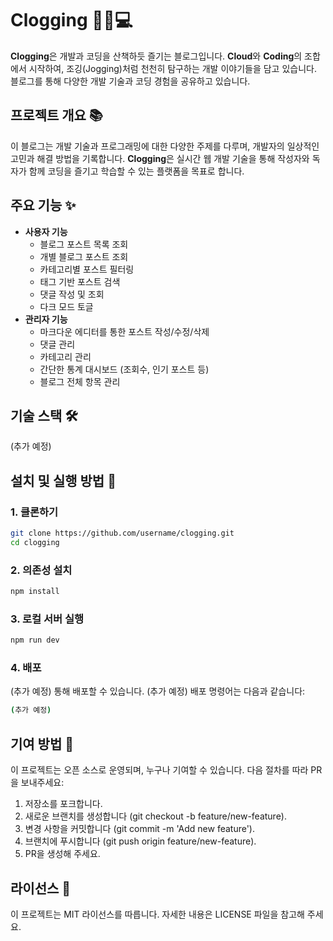 # Clogging 🏃‍♂️💻

**Clogging**은 개발과 코딩을 산책하듯 즐기는 블로그입니다. **Cloud**와 **Coding**의 조합에서 시작하여, 조깅(Jogging)처럼 천천히 탐구하는 개발 이야기들을 담고 있습니다. 블로그를 통해 다양한 개발 기술과 코딩 경험을 공유하고 있습니다.

## 프로젝트 개요 📚

이 블로그는 개발 기술과 프로그래밍에 대한 다양한 주제를 다루며, 개발자의 일상적인 고민과 해결 방법을 기록합니다. **Clogging**은 실시간 웹 개발 기술을 통해 작성자와 독자가 함께 코딩을 즐기고 학습할 수 있는 플랫폼을 목표로 합니다.

## 주요 기능 ✨

- **사용자 기능**
  - 블로그 포스트 목록 조회
  - 개별 블로그 포스트 조회
  - 카테고리별 포스트 필터링
  - 태그 기반 포스트 검색
  - 댓글 작성 및 조회
  - 다크 모드 토글
- **관리자 기능**
  - 마크다운 에디터를 통한 포스트 작성/수정/삭제
  - 댓글 관리
  - 카테고리 관리
  - 간단한 통계 대시보드 (조회수, 인기 포스트 등)
  - 블로그 전체 항목 관리

## 기술 스택 🛠️

(추가 예정)

## 설치 및 실행 방법 🚀

### 1. 클론하기

```bash
git clone https://github.com/username/clogging.git
cd clogging
```

### 2. 의존성 설치

```bash
npm install
```

### 3. 로컬 서버 실행

```bash
npm run dev
```

### 4. 배포

(추가 예정) 통해 배포할 수 있습니다. (추가 예정) 배포 명령어는 다음과 같습니다:

```bash
(추가 예정)
```

## 기여 방법 🤝

이 프로젝트는 오픈 소스로 운영되며, 누구나 기여할 수 있습니다. 다음 절차를 따라 PR을 보내주세요:

1. 저장소를 포크합니다.
2. 새로운 브랜치를 생성합니다 (git checkout -b feature/new-feature).
3. 변경 사항을 커밋합니다 (git commit -m 'Add new feature').
4. 브랜치에 푸시합니다 (git push origin feature/new-feature).
5. PR을 생성해 주세요.

## 라이선스 📄

이 프로젝트는 MIT 라이선스를 따릅니다. 자세한 내용은 LICENSE 파일을 참고해 주세요.
